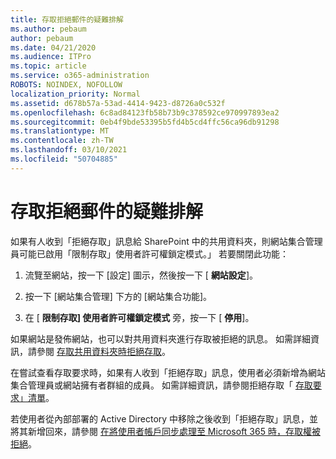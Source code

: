 ```yaml
---
title: 存取拒絕郵件的疑難排解
ms.author: pebaum
author: pebaum
ms.date: 04/21/2020
ms.audience: ITPro
ms.topic: article
ms.service: o365-administration
ROBOTS: NOINDEX, NOFOLLOW
localization_priority: Normal
ms.assetid: d678b57a-53ad-4414-9423-d8726a0c532f
ms.openlocfilehash: 6c8ad84123fb58b73b9c378592ce970997893ea2
ms.sourcegitcommit: 0eb4f9bde53395b5fd4b5cd4ffc56ca96db91298
ms.translationtype: MT
ms.contentlocale: zh-TW
ms.lasthandoff: 03/10/2021
ms.locfileid: "50704885"
---
```

# <a name="troubleshoot-access-denied-messages"></a>存取拒絕郵件的疑難排解

如果有人收到「拒絕存取」訊息給 SharePoint 中的共用資料夾，則網站集合管理員可能已啟用「限制存取」使用者許可權鎖定模式。」 若要關閉此功能： 
  
1. 流覽至網站，按一下 [設定] 圖示，然後按一下 [ **網站設定**]。
    
2. 按一下 [網站集合管理] 下方的 [網站集合功能]。
    
3. 在 [ **限制存取] 使用者許可權鎖定模式** 旁，按一下 [ **停用**]。
    
如果網站是發佈網站，也可以對共用資料夾進行存取被拒絕的訊息。 如需詳細資訊，請參閱 [存取共用資料夾時拒絕存取](https://answers.microsoft.com/windows/forum/windows_7-files/access-denied-to-share-folder/79fae49d-cddf-4845-8ac8-c141884d85fb)。
  
在嘗試查看存取要求時，如果有人收到「拒絕存取」訊息，使用者必須新增為網站集合管理員或網站擁有者群組的成員。 如需詳細資訊，請參閱拒絕存取「 [存取要求」清單](https://go.microsoft.com/fwlink/?linkid=2004220)。
  
若使用者從內部部署的 Active Directory 中移除之後收到「拒絕存取」訊息，並將其新增回來，請參閱 [在將使用者帳戶同步處理至 Microsoft 365 時，存取權被拒絕](https://go.microsoft.com/fwlink/?linkid=2004318)。
  

